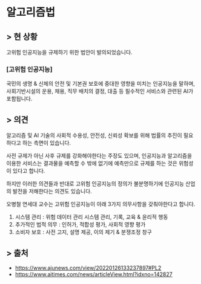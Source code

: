 # 알고리즘법


## > 현 상황
고위험 인공지능을 규제하기 위한 법안이 발의되었습니다. 

### [고위험 인공지능]
국민의 생명 & 신체의 안전 및 기본권 보호에 중대한 영향을 미치는 인공지능을 말하며, 사회기반시설의 운용, 채용, 직무 배치의 결정, 대출 등 필수적인 서비스와 관련된 AI가 포함됩니다.


## > 의견
알고리즘 및 AI 기술의 사회적 수용성, 안전성, 신뢰성 확보를 위해 법률의 추진이 필요하다고 하는 측면이 있습니다.

사전 규제가 아닌 사후 규제를 강화해야한다는 주장도 있으며, 인공지능과 알고리즘을 이용한 서비스는 결과물을 예측할 수 밖에 없기에 예측만으로 규제를 하는 것은 위험성이 있다고 합니다.

하지만 이러한 의견들과 반대로 고위험 인공지능의 정의가 불분명하기에 인공지능 산업의 발전을 저해한다는 의견도 있습니다.


오병철 연세대 교수는 고위험 인공지능이 아래 3가지 의무사항을 갖춰야한다고 합니다.
1. 시스템 관리
: 위험 데이터 관리 시스템 관리, 기록, 교육 & 윤리적 행동
2. 추가적인 법적 의무
: 인허가, 적합성 평가, 사회적 영향 평가
3. 소비자 보호
: 사전 고지, 설명 제공, 이의 제기 & 분쟁조정 창구


## > 출처
- https://www.ajunews.com/view/20220126133237897#PL2
- https://www.aitimes.com/news/articleView.html?idxno=142827